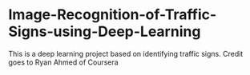 # Image-Recognition-of-Traffic-Signs-using-Deep-Learning
This is a deep learning project based on identifying traffic signs. Credit goes to Ryan Ahmed of Coursera
